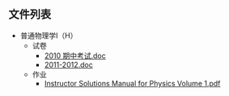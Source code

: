 

## 文件列表

- 普通物理学Ⅰ（H）
    - 试卷
        - [2010 期中考试.doc](https://github.com/QSCTech/zju-icicles/raw/master/%E6%99%AE%E9%80%9A%E7%89%A9%E7%90%86%E5%AD%A6%E2%85%A0%EF%BC%88H%EF%BC%89/%E8%AF%95%E5%8D%B7/2010%20%E6%9C%9F%E4%B8%AD%E8%80%83%E8%AF%95.doc)
        - [2011-2012.doc](https://github.com/QSCTech/zju-icicles/raw/master/%E6%99%AE%E9%80%9A%E7%89%A9%E7%90%86%E5%AD%A6%E2%85%A0%EF%BC%88H%EF%BC%89/%E8%AF%95%E5%8D%B7/2011-2012.doc)
    - 作业
        - [Instructor Solutions Manual for Physics Volume 1.pdf](https://github.com/QSCTech/zju-icicles/raw/master/%E6%99%AE%E9%80%9A%E7%89%A9%E7%90%86%E5%AD%A6%E2%85%A0%EF%BC%88H%EF%BC%89/%E4%BD%9C%E4%B8%9A/Instructor%20Solutions%20Manual%20for%20Physics%20Volume%201.pdf)
